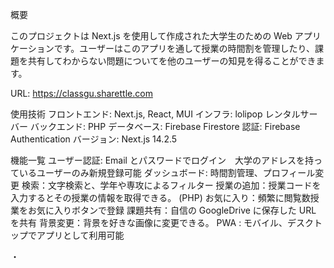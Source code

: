 概要

このプロジェクトは Next.js を使用して作成された大学生のための Web アプリケーションです。ユーザーはこのアプリを通して授業の時間割を管理したり、課題を共有してわからない問題についてを他のユーザーの知見を得ることができます。

URL: https://classgu.sharettle.com

使用技術
フロントエンド: Next.js, React, MUI
インフラ: lolipop レンタルサーバー
バックエンド: PHP
データベース: Firebase Firestore
認証: Firebase Authentication
バージョン: Next.js 14.2.5

機能一覧
ユーザー認証: Email とパスワードでログイン　大学のアドレスを持っているユーザーのみ新規登録可能
ダッシュボード: 時間割管理、プロフィール変更
検索：文字検索と、学年や専攻によるフィルター
授業の追加：授業コードを入力するとその授業の情報を取得できる。 (PHP)
お気に入り：頻繁に閲覧数授業をお気に入りボタンで登録
課題共有：自信の GoogleDrive に保存した URL を共有
背景変更：背景を好きな画像に変更できる。
PWA : モバイル、デスクトップでアプリとして利用可能

・
